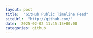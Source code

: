 ```yaml
---
layout: post
title:  "GitHub Public Timeline Feed"
siteUrl:  "http://github.com/"
date:  2025-02-02 11:45:15+00:00
categories: github
---
```

